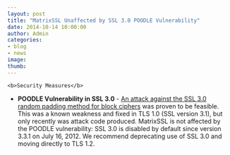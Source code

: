 ```yaml
---
layout: post
title: "MatrixSSL Unaffected by SSL 3.0 POODLE Vulnerability"
date: 2014-10-14 10:00:00
author: Admin
categories:
- blog
- news
image:
thumb:
---
```

	<b>Security Measures</b>
<ul>
<li><b>POODLE Vulnerability in SSL 3.0</b> - <a href="https://www.imperialviolet.org/2014/10/14/poodle.html" target=_new>An attack against the SSL 3.0 random padding method for block ciphers</a> was proven to be feasible. This was a known weakness and fixed in TLS 1.0 (SSL version 3.1), but only recently was attack code produced. MatrixSSL is not affected by the POODLE vulnerability: SSL 3.0 is disabled by default since version 3.3.1 on July 16, 2012. We recommend deprecating use of SSL 3.0 and moving directly to TLS 1.2.
</li>
</ul>
<br/>
